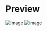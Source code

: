 # Preview
![image](https://github.com/user-attachments/assets/831099d8-5dae-499c-a1d4-72da5dca713c)
![image](https://github.com/user-attachments/assets/78ed2fad-0e97-432d-a8af-41ac767c652d)
